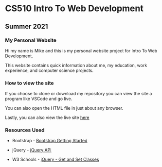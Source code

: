 # CS510 Intro To Web Development

## Summer 2021

### My Personal Website

Hi my name is Mike and this is my personal website project for Intro To Web Development.

This website contains quick information about me, my education, work experience, and computer science projects.

### How to view the site

If you choose to clone or download my repository you can view the site a program like VSCode and go live.

You can also open the HTML file in just about any browser.

Lastly, you can also view the live site [here](https://michaeltothewilson.github.io/cs510-project-me/?#home)

### Resources Used

- Bootstrap - [Bootstrap Getting Started](https://getbootstrap.com/docs/5.1/getting-started/introduction/)

- jQuery - [jQuery API](https://api.jquery.com/)

- W3 Schools - [jQuery - Get and Set Classes](https://www.w3schools.com/jquery/jquery_css_classes.asp)
